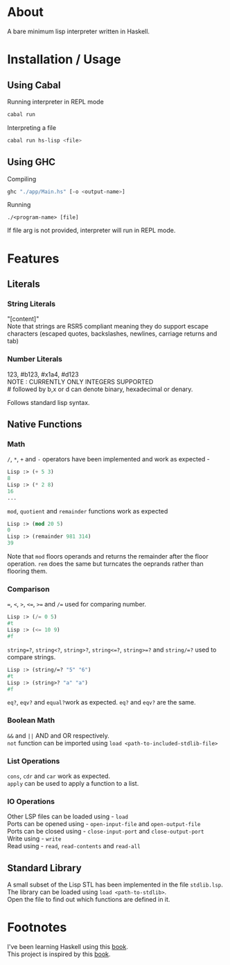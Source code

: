 # About
A bare minimum lisp interpreter written in Haskell.

# Installation / Usage
## Using Cabal
Running interpreter in REPL mode
```bash
cabal run
```
Interpreting a file
```bash
cabal run hs-lisp <file>
```

## Using GHC
Compiling
```bash
ghc "./app/Main.hs" [-o <output-name>]
```
Running
```
./<program-name> [file]
```
If file arg is not provided, interpreter will run in REPL mode.

# Features
## Literals
### String Literals
"\[content\]"  
Note that strings are RSR5 compliant meaning they do support escape characters (escaped quotes, backslashes, newlines, carriage returns and tab)  
  
### Number Literals
123, #b123, #x1a4, #d123  
NOTE : CURRENTLY ONLY INTEGERS SUPPORTED  
\# followed by b,x or d can denote binary, hexadecimal or denary.
  
Follows standard lisp syntax.
## Native Functions
### Math
`/`, `*`, `+` and `-` operators have been implemented and work as expected -
```lsp
Lisp :> (+ 5 3)
8
Lisp :> (* 2 8)
16
...
```
`mod`, `quotient` and `remainder` functions work as expected
```lsp
Lisp :> (mod 20 5)
0
Lisp :> (remainder 981 314)   
39
```
Note that `mod` floors operands and returns the remainder after the floor operation. `rem` does the same but turncates the oeprands rather than flooring them.

### Comparison
`=`, `<`, `>`, `<=`, `>=` and `/=` used for comparing number.
```lsp
Lisp :> (/= 0 5)   
#t
Lisp :> (<= 10 9)
#f
```
`string=?`, `string<?`, `string>?`, `string<=?`, `string>=?` and `string/=?` used to compare strings.
```lsp
Lisp :> (string/=? "5" "6")
#t
Lisp :> (string>? "a" "a")  
#f
```
`eq?`, `eqv?` and `equal?`work as expected. `eq?` and `eqv?` are the same.
### Boolean Math
`&&` and `||` AND and OR respectively.  
`not` function can be imported using `load <path-to-included-stdlib-file>`

### List Operations
`cons`, `cdr` and `car` work as expected.  
`apply` can be used to apply a function to a list.

### IO Operations
Other LSP files can be loaded using - `load`  
Ports can be opened using - `open-input-file` and `open-output-file`  
Ports can be closed using - `close-input-port` and `close-output-port`  
Write using - `write`  
Read using - `read`, `read-contents` and `read-all`  

## Standard Library
A small subset of the Lisp STL has been implemented in the file `stdlib.lsp`.  
The library can be loaded using `load <path-to-stdlib>`.  
Open the file to find out which functions are defined in it.  

# Footnotes
I've been learning Haskell using this [book](http://learnyouahaskell.com/).  
This project is inspired by this [book](https://en.wikibooks.org/wiki/Write_Yourself_a_Scheme_in_48_Hours).

